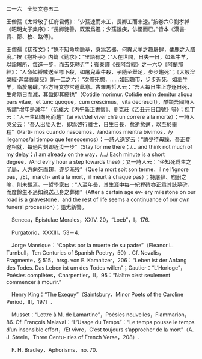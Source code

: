 二一六　全梁文卷五二

王僧孺《太常敬子任府君傳》：“少孺速而未工，長卿工而未速。”按卷六○劉孝綽《昭明太子集序》：“長卿徒善，既累爲遲；少孺雖疾，俳優而已。”皆本《漢書·賈、鄒、枚、路傳》。

王僧孺《初夜文》：“殊不知命均脆草，身爲苦器，何異犬羊之趣屠肆，麋鹿之入膳廚。”按《抱朴子》内篇《勤求》：“里語有之：‘人在世間，日失一日，如牽牛羊，以詣屠所，每進一步，而去死轉近’”；後秦譯《長阿含經》之一六○《阿蘭那經》：“人命如縛賊送至標下殺，如屠兒牽牛殺，子隨至舉足，步步趨死”；《大般湼槃經·迦葉菩薩品》第一二之六：“次修死想，……如囚趣市，步步近死，如牽牛羊，詣於屠肆。”西方詩文亦常道此意。古羅馬哲人云：“吾人每日生正亦逐日死，生命隨日而減，其盈即其縮也”（Cotidie morimur. Cotidie enim demitur aliqua pars vitae，et tunc quoque，cum crescimus，vita decrescit），酷類吾國詩人所謂“增年是減年”（范成大《丙午新正書懷》、劉克莊《乙丑元日口號》等）；但丁云：“人一生即向死而趨”（ai vivi/del viver ch’è un correre alla morte）；一詩人哭父云：“吾人出胎入世，即爲啓行離世，日生日長，愈逝愈邁，以至於畢程”（Parti-
mos cuando nascemos，/andamos mientra bivimos，/y llegamos/al tiempo que fenescemos）；一詩人送窆云：“請少待毋躁，吾正登途相就，每過片刻即近汝一步”（Stay for me there；/... and think not much of my delay；/I am already on the way，/.../
Each minute is a short degree，/And ev’ry hour a step towards thee）；又一詩人云：“坐知死爲生之了局，人方向死而趨，逐步漸殁”（Que la mort soit son terme，il ne l’ignore pas，/Et，march-
ant à la mort，il meurt à chaque pas）；特屠肆、庖廚之喻，則未覩焉。一哲學家曰：“人至年長，其生涯中每一紀程碑亦正爲其誌墓碑，而度餘生不過如親送己身之葬爾”（After a certain age ev-
ery milestone on our road is a gravestone，and the rest of life seems a continuance of our own funeral procession）；語尤新警。









　Seneca，Epistulae Morales，XXIV. 20，“Loeb”，I，176.

　Purgatorio，XXXIII，53－4.

　Jorge Manrique：“Coplas por la muerte de su padre”（Eleanor L. Turnbull，Ten Centuries of Spanish Poetry，50）. Cf. Novalis，Fragmente，§ 515，hrsg. von E. Kamnitzer，206：“Leben ist der Anfang des Todes. Das Leben ist um des Todes willen”；Gautier：“L’Horloge”，Poésies complètes，Charpentier，II，95：“Naître c’est seulement commencer à mourir.”

　Henry King：“The Exequy”（Saintsbury，Minor Poets of the Caroline Period，III，197）.

　Musset：“Lettre à M. de Lamartine”，Poésies nouvelles，Flammarion，86. Cf. François Malaval：“L’Usage du Temps”：“Le temps pousse le temps d’un insensible effort，/Et vivre，C’est toujours s’approcher de la mort”（A. J. Steele，Three Centu-
ries of French Verse，208）.

　F. H. Bradley，Aphorisms，no. 70.